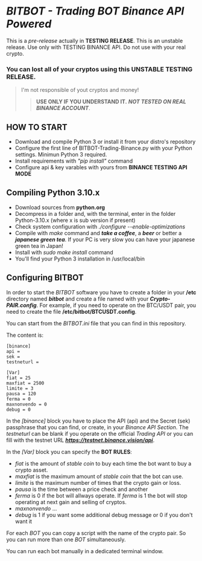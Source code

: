 # ***BITBOT - Trading BOT Binance API Powered***

This is a *pre-release* actually in **TESTING RELEASE**. This is an unstable release.
Use only with TESTING BINANCE API. 
Do not use with your real crypto. 

### You can lost all of your cryptos using this **UNSTABLE TESTING RELEASE.**
> I'm not responsible of yout cryptos and money!
>> **USE ONLY IF YOU UNDERSTAND IT.** ***NOT TESTED ON REAL BINANCE ACCOUNT***.

## HOW TO START
- Download and compile Python 3 or install it from your distro's repository
- Configure the first line of BITBOT-Trading-Binance.py with your Python settings. Minimun Python 3 required.
- Install requirements with *"pip install"* command
- Configure api & key varables with yours from **BINANCE TESTING API MODE**

## Compiling Python 3.10.x
- Download sources from **python.org**
- Decompress in a folder and, with the terminal, enter in the folder Python-3.10.x (where x is sub version if present)
- Check system configuration with *./configure --enable-optimizations*
- Compile with *make* command and ***take a coffee***, a ***beer*** or better a ***japanese green tea***. If your PC is very slow you can have your japanese green tea in Japan!
- Install with *sudo make install* command
- You'll find your Python 3 installation in /usr/local/bin 

## Configuring BITBOT
In order to start the *BITBOT* software you have to create a folder in your **/etc** directory named ***bitbot*** and create a file named with your ***Crypto-PAIR.config***.
For example, if you need to operate on the BTC/USDT pair, you need to create the file **/etc/bitbot/BTCUSDT.config**.

You can start from the *BITBOT.ini* file that you can find in this repository.

The content is:

	[binance]
	api = 
	sek = 
	testneturl = 
	
	[Var]
	fiat = 25
	maxfiat = 2500
	limite = 3
	pausa = 120
	ferma = 0
	maxnonvendo = 0
	debug = 0

In the *[binance]* block you have to place the API (api) and the Secret (sek) passphrase that you can find, or create, in your *Binance API Section*.
The *testneturl* can be blank if you operate on the official *Trading API* or you can fill with the testnet URL ***https://testnet.binance.vision/api***.

In the *[Var]* block you can specify the **BOT RULES**:
- *fiat* is the amount of *stable coin* to buy each time the bot want to buy a crypto asset.
- *maxfiat* is the maximum amount of *stable coin* that the bot can use.
- *limite*  is the maximum number of times that the crypto gain or loss.
- *pausa* is the time between a price check and another
- *ferma* is 0 if the bot will allways operate. If *ferma* is 1 the bot will stop operating at next gain and selling of cryptos.
- *maxnonvendo* ...
- *debug* is 1 if you want some additional debug message or 0 if you don't want it

For each *BOT* you can copy a script with the name of the crypto pair. So you can run more than one *BOT* simultaneously.

You can run each bot manually in a dedicated terminal window.
